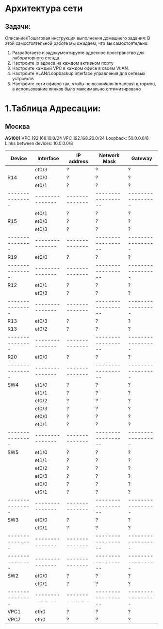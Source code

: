 # Архитектура сети


## Задачи:
Описание/Пошаговая инструкция выполнения домашнего задания:
В этой самостоятельной работе мы ожидаем, что вы самостоятельно:

1. Разработаете и задокументируете адресное пространство для лабораторного стенда.
2. Настроите ip адреса на каждом активном порту
3. Настроите каждый VPC в каждом офисе в своем VLAN.
4. Настроите VLAN/Loopbackup interface управления для сетевых устройств
5. Настроите сети офисов так, чтобы не возникало broadcast штормов, а использование линков было максимально оптимизировано

# 1.Таблица Адресации:
## Москва
**AS1001**
VPC 192.168.10.0/24
VPC 192.168.20.0/24
Loopback: 50.0.0.0/8
Links between devices: 10.0.0.0/8

| Device        | Interface     | IP address   | Network Mask     | Gateway         |
| ------------- | ------------- | ----------   | ---------------  | --------------  |
|               | et0/3         | ?            | ?                | ?               |
| R14           | et0/0         | ?            | ?                | ?               |
|               | et0/1         | ?            | ?                | ?               |
|---------------|---------------|--------------|------------------|-----------------|
|               | et0/1         | ?            | ?                | ?               |
| R15           | et0/0         | ?            | ?                | ?               |
|               | et0/3         | ?            | ?                | ?               |
|---------------|---------------|--------------|------------------|-----------------|
| R19           | et0/0         | ?            | ?                | ?               |
|---------------|---------------|--------------|------------------|-----------------|
| R12           | et0/1         | ?            | ?                | ?               |
|               | et0/3         | ?            | ?                | ?               |
|---------------|---------------|--------------|------------------|-----------------|
| R13           | et0/3         | ?            | ?                | ?               |
| R13           | et0/2         | ?            | ?                | ?               |  
|---------------|---------------|--------------|------------------|-----------------|
| R20           | et0/0         | ?            | ?                | ?               |
|---------------|---------------|--------------|------------------|-----------------|
| SW4           | et1/0         | ?            | ?                | ?               |
|               | et1/1         | ?            | ?                | ?               |
|               | et0/2         | ?            | ?                | ?               |
|               | et0/3         | ?            | ?                | ?               |
|               | et0/0         | ?            | ?                | ?               |
|               | et0/1         | ?            | ?                | ?               |
|---------------|---------------|--------------|------------------|-----------------|
| SW5           | et1/0         | ?            | ?                | ?               |
|               | et1/1         | ?            | ?                | ?               |
|               | et0/2         | ?            | ?                | ?               |
|               | et0/3         | ?            | ?                | ?               |
|               | et0/0         | ?            | ?                | ?               |
|               | et0/1         | ?            | ?                | ?               |
|---------------|---------------|--------------|------------------|-----------------|
| SW3           | et0/0         | ?            | ?                | ?               |
|               | et0/1         | ?            | ?                | ?               |
|---------------|---------------|--------------|------------------|-----------------|
|---------------|---------------|--------------|------------------|-----------------|
| SW2           | et0/0         | ?            | ?                | ?               |
|               | et0/1         | ?            | ?                | ?               |
|---------------|---------------|--------------|------------------|-----------------|
| VPC1          | eth0          | ?            | ?                | ?               |
| VPC7          | eth0          | ?            | ?                | ?               |

